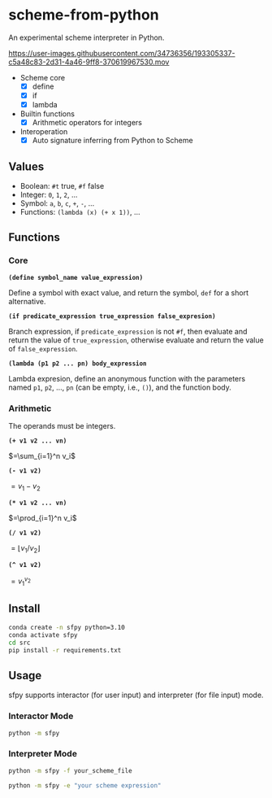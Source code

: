 # scheme-from-python

An experimental scheme interpreter in Python.

https://user-images.githubusercontent.com/34736356/193305337-c5a48c83-2d31-4a46-9ff8-370619967530.mov

- Scheme core
  - [x] define
  - [x] if
  - [x] lambda
- Builtin functions
  - [x] Arithmetic operators for integers
- Interoperation
  - [x] Auto signature inferring from Python to Scheme

## Values

- Boolean: `#t` true, `#f` false
- Integer: `0`, `1`, `2`, ...
- Symbol: `a`, `b`, `c`, `+`, `-`, ...
- Functions: `(lambda (x) (+ x 1))`, ...

## Functions

### Core

**`(define symbol_name value_expression)`**

Define a symbol with exact value, and return the symbol, `def` for a short alternative.

**`(if predicate_expression true_expression false_expresion)`**

Branch expression, if `predicate_expression` is not `#f`, then evaluate and return the value of `true_expression`, otherwise evaluate and return the value of `false_expression`.

**`(lambda (p1 p2 ... pn) body_expression`**

Lambda expresion, define an anonymous function with the parameters named `p1`, `p2`, ..., `pn` (can be empty, i.e., `()`), and the function body.

### Arithmetic

The operands must be integers.

**`(+ v1 v2 ... vn)`**

$=\sum_{i=1}^n v_i$

**`(- v1 v2)`**

$=v_1 - v_2$

**`(* v1 v2 ... vn)`**

$=\prod_{i=1}^n v_i$

**`(/ v1 v2)`**

$=\lfloor v_1 / v_2 \rfloor$

**`(^ v1 v2)`**

$=v_1^{v_2}$

## Install

```sh
conda create -n sfpy python=3.10
conda activate sfpy
cd src
pip install -r requirements.txt
```

## Usage

sfpy supports interactor (for user input) and interpreter (for file input) mode.

### Interactor Mode

```sh
python -m sfpy
```

### Interpreter Mode

```sh
python -m sfpy -f your_scheme_file

python -m sfpy -e "your scheme expression"
```
